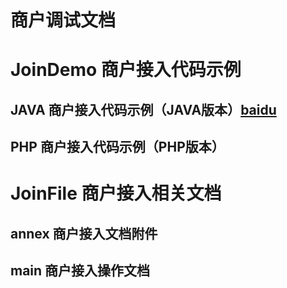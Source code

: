 # 商户调试文档

# JoinDemo 商户接入代码示例

## JAVA 商户接入代码示例（JAVA版本）[baidu][1]
## PHP 商户接入代码示例（PHP版本）

# JoinFile 商户接入相关文档

## annex 商户接入文档附件
## main  商户接入操作文档

[1]:http://www.baidu.com "baidu"

